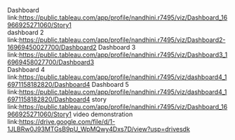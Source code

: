 Dashboard link:https://public.tableau.com/app/profile/nandhini.r7495/viz/Dashboard_16966925271060/Story1  
dashboard 2 link:https://public.tableau.com/app/profile/nandhini.r7495/viz/Dashboard2-16969450027700/Dashboard2
Dashboard 3 link:https://public.tableau.com/app/profile/nandhini.r7495/viz/Dashboard3_16969458027700/Dashboard3  
Dashboard 4 link:https://public.tableau.com/app/profile/nandhini.r7495/viz/dashboard4_16971158182820/Dashboard4
Dashboard 5 link:https://public.tableau.com/app/profile/nandhini.r7495/viz/dashboard4_16971158182820/Dashboard4
story link:https://public.tableau.com/app/profile/nandhini.r7495/viz/Dashboard_16966925271060/Story1
video demonstration link:https://drive.google.com/file/d/1-1JLBRw0J93MTGsB9pU_WpMQwy4Dxs7D/view?usp=drivesdk
